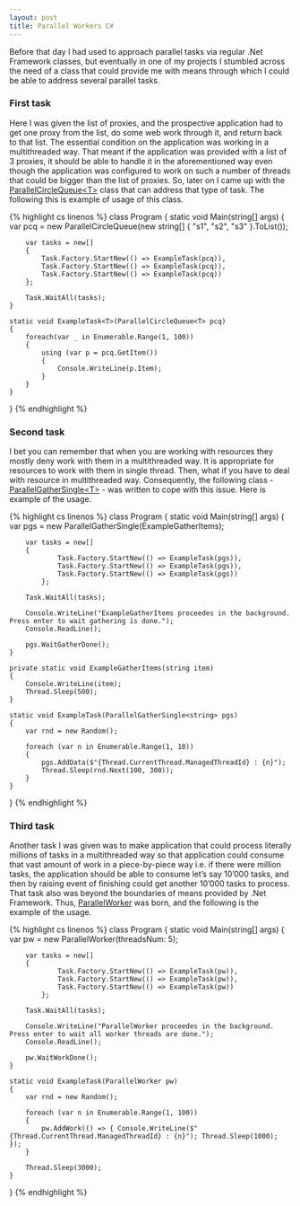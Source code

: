 ```yaml
---
layout: post
title: Parallel Workers C#
---
```


Before that day I had used to approach parallel tasks via regular .Net Framework classes, but eventually in one of my projects I stumbled across the need of a class that could provide me with means through which I could be able to address several parallel tasks.

### First task

Here I was given the list of proxies, and the prospective application had to get one proxy from the list, do some web work through it, and return back to that list. The essential condition on the application was working in a multithreaded way. That meant if the application was provided with a list of 3 proxies, it should be able to handle it in the aforementioned way even though the application was configured to work on such a number of threads that could be bigger than the list of proxies.
So, later on I came up with the [ParallelCircleQueue&lt;T&gt;](https://github.com/wapxmas/RikardLib.Concurrent/blob/master/ParallelCircleQueue.cs) class that can address that type of task. The following this is example of usage of this class.

{% highlight cs linenos %}
class Program
{
    static void Main(string[] args)
    {
        var pcq = new ParallelCircleQueue<string>(new string[] { "s1", "s2", "s3" }.ToList());

        var tasks = new[]
        {
            Task.Factory.StartNew(() => ExampleTask(pcq)),
            Task.Factory.StartNew(() => ExampleTask(pcq)),
            Task.Factory.StartNew(() => ExampleTask(pcq))
        };

        Task.WaitAll(tasks);
    }

    static void ExampleTask<T>(ParallelCircleQueue<T> pcq)
    {
        foreach(var _ in Enumerable.Range(1, 100))
        {
            using (var p = pcq.GetItem())
            {
                Console.WriteLine(p.Item);
            }
        }
    }
}
{% endhighlight %}

### Second task

I bet you can remember that when you are working with resources they mostly deny work with them in a multithreaded way. It is appropriate for resources to work with them in single thread. Then, what if you have to deal with resource in multithreaded way. Consequently, the following class - [ParallelGatherSingle&lt;T&gt;](https://github.com/wapxmas/RikardLib.Concurrent/blob/master/ParallelGatherSingle.cs)  - was written to cope with this issue. Here is example of the usage.

{% highlight cs linenos %}
class Program
{
    static void Main(string[] args)
    {
        var pgs = new ParallelGatherSingle<string>(ExampleGatherItems);

        var tasks = new[]
        {
                Task.Factory.StartNew(() => ExampleTask(pgs)),
                Task.Factory.StartNew(() => ExampleTask(pgs)),
                Task.Factory.StartNew(() => ExampleTask(pgs))
            };

        Task.WaitAll(tasks);

        Console.WriteLine("ExampleGatherItems proceedes in the background. Press enter to wait gathering is done.");
        Console.ReadLine();

        pgs.WaitGatherDone();
    }

    private static void ExampleGatherItems(string item)
    {
        Console.WriteLine(item);
        Thread.Sleep(500);
    }

    static void ExampleTask(ParallelGatherSingle<string> pgs)
    {
        var rnd = new Random();

        foreach (var n in Enumerable.Range(1, 10))
        {
            pgs.AddData($"{Thread.CurrentThread.ManagedThreadId} : {n}");
            Thread.Sleep(rnd.Next(100, 300));
        }
    }
}
{% endhighlight %}

### Third task

Another task I was given was to make application that could process literally millions of tasks in a multithreaded way so that application could consume that vast amount of work in a piece-by-piece way i.e. if there were million tasks, the application should be able to consume let’s say 10’000 tasks, and then by raising event of finishing could get another 10’000 tasks to process. That task also was beyond the boundaries of means provided by .Net Framework. Thus, [ParallelWorker](https://github.com/wapxmas/RikardLib.Concurrent/blob/master/ParallelWorker.cs) was born, and the following is the example of the usage.

{% highlight cs linenos %}
class Program
{
    static void Main(string[] args)
    {
        var pw = new ParallelWorker(threadsNum: 5);

        var tasks = new[]
        {
                Task.Factory.StartNew(() => ExampleTask(pw)),
                Task.Factory.StartNew(() => ExampleTask(pw)),
                Task.Factory.StartNew(() => ExampleTask(pw))
            };

        Task.WaitAll(tasks);

        Console.WriteLine("ParallelWorker proceedes in the background. Press enter to wait all worker threads are done.");
        Console.ReadLine();

        pw.WaitWorkDone();
    }

    static void ExampleTask(ParallelWorker pw)
    {
        var rnd = new Random();

        foreach (var n in Enumerable.Range(1, 100))
        {
            pw.AddWork(() => { Console.WriteLine($"{Thread.CurrentThread.ManagedThreadId} : {n}"); Thread.Sleep(1000); });
        }

        Thread.Sleep(3000);
    }
}
{% endhighlight %}
